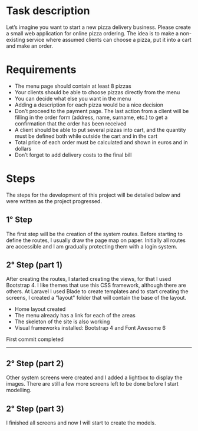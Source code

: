 <h1>Task description</h1>
Let’s imagine you want to start a new pizza delivery business. Please create a small web application for online pizza ordering. The idea is to make a non-existing service where assumed clients can choose a pizza, put it into a cart and make an order.

<h1>Requirements</h1>
<ul>
 <li>The menu page should contain at least 8 pizzas</li> <li>Your clients should be able to choose pizzas directly from the menu</li> <li>You can decide what else you want in the menu</li> <li>Adding a description for each pizza would be a nice decision</li> <li>Don’t proceed to the payment page. The last action from a client will be filling in the order form (address, name, surname, etc.) to get a confirmation that the order has been received</li> <li>A client should be able to put several pizzas into cart, and the quantity must be defined both while outside the cart and in the cart</li> <li>Total price of each order must be calculated and shown in euros and in dollars</li> <li>Don’t forget to add delivery costs to the final bill</li>
</ul>

<h1>Steps</h1>
The steps for the development of this project will be detailed below and were written as the project progressed.

<h2>1° Step</h2>
The first step will be the creation of the system routes. Before starting to define the routes, I usually draw the page map on paper. Initially all routes are accessible and I am gradually protecting them with a login system.

<h2>2° Step (part 1)</h2>
After creating the routes, I started creating the views, for that I used Bootstrap 4. I like themes that use this CSS framework, although there are others. At Laravel I used Blade to create templates and to start creating the screens, I created a "layout" folder that will contain the base of the layout.
<ul>
 <li>Home layout created</li>
 <li>The menu already has a link for each of the areas</li>
 <li>The skeleton of the site is also working</li>
 <li>Visual frameworks installed: Bootstrap 4 and Font Awesome 6</li>
</ul>

First commit completed

<hr>

<h2>2° Step (part 2)</h2>
Other system screens were created and I added a lightbox to display the images. There are still a few more screens left to be done before I start modelling.

<h2>2° Step (part 3)</h2>
I finished all screens and now I will start to create the models.